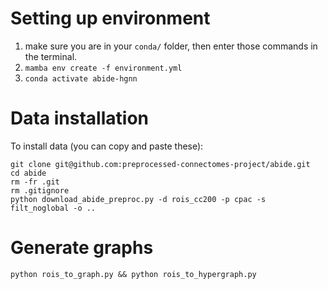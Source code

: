 # Setting up environment
  1. make sure you are in your `conda/` folder, then enter those commands in the terminal.
  2. ```mamba env create -f environment.yml```
  3. ```conda activate abide-hgnn```

# Data installation
To install data (you can copy and paste these):
```
git clone git@github.com:preprocessed-connectomes-project/abide.git
cd abide
rm -fr .git
rm .gitignore
python download_abide_preproc.py -d rois_cc200 -p cpac -s filt_noglobal -o ..
```

# Generate graphs
```
python rois_to_graph.py && python rois_to_hypergraph.py
```
